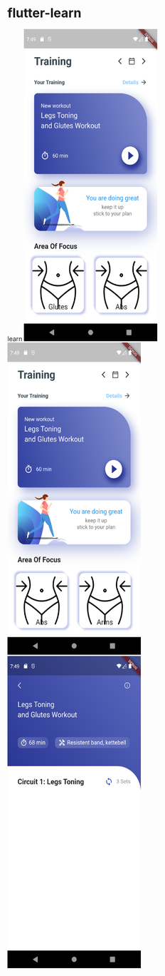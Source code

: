 # flutter-learn
learn
<img src ="images/img1.png" width= "300" height="700">
<img src ="images/img2.png" width= "300" height="700">
<img src ="images/img3.png" width= "300" height="700">